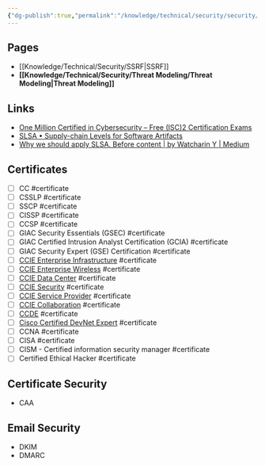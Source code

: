 ```yaml
---
{"dg-publish":true,"permalink":"/knowledge/technical/security/security/","dgPassFrontmatter":true}
---
```


## Pages

- [[Knowledge/Technical/Security/SSRF\|SSRF]]
- **[[Knowledge/Technical/Security/Threat Modeling/Threat Modeling\|Threat Modeling]]**


## Links
- [One Million Certified in Cybersecurity – Free (ISC)2 Certification Exams](https://www.isc2.org/landing/1MCC)
- [SLSA • Supply-chain Levels for Software Artifacts](https://slsa.dev/)
- [Why we should apply SLSA. Before content | by Watcharin Y | Medium](https://medium.com/@watcharin.st11/why-we-should-apply-slsa-2e56904da9da)
## Certificates
- [ ] CC #certificate
- [ ] CSSLP #certificate
- [ ] SSCP #certificate
- [ ] CISSP #certificate
- [ ] CCSP #certificate
- [ ] GIAC Security Essentials (GSEC) #certificate
- [ ] GIAC Certified Intrusion Analyst Certification (GCIA) #certificate
- [ ] GIAC Security Expert (GSE) Certification #certificate
- [ ] [CCIE Enterprise Infrastructure](https://www.cisco.com/c/en/us/training-events/training-certifications/certifications/expert/ccie-enterprise-infrastructure.html) #certificate
- [ ] [CCIE Enterprise Wireless](https://www.cisco.com/c/en/us/training-events/training-certifications/certifications/expert/ccie-enterprise-wireless.html) #certificate
- [ ] [CCIE Data Center](https://www.cisco.com/c/en/us/training-events/training-certifications/certifications/expert/ccie-data-center-v2.html) #certificate
- [ ] [CCIE Security](https://www.cisco.com/c/en/us/training-events/training-certifications/certifications/expert/ccie-security-v2.html) #certificate
- [ ] [CCIE Service Provider](https://www.cisco.com/c/en/us/training-events/training-certifications/certifications/expert/ccie-service-provider-v2.html) #certificate
- [ ] [CCIE Collaboration](https://www.cisco.com/c/en/us/training-events/training-certifications/certifications/expert/ccie-collaboration-v2.html) #certificate
- [ ] [CCDE](https://www.cisco.com/c/en/us/training-events/training-certifications/certifications/expert/ccde.html) #certificate
- [ ] [Cisco Certified DevNet Expert](https://www.cisco.com/c/en/us/training-events/training-certifications/certifications/expert/devnet-expert.html) #certificate
- [ ] CCNA #certificate
- [ ] CISA #certificate
- [ ] CISM - Certified information security manager #certificate 
- [ ] Certified Ethical Hacker #certificate 
## Certificate Security
- CAA
## Email Security
- DKIM
- DMARC
